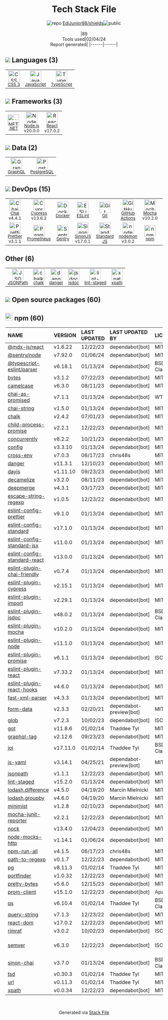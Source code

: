 <!--
&lt;--- Readme.md Snippet without images Start ---&gt;
## Tech Stack
EdiJunior88/shields is built on the following main stack:

- [Sentry](https://sentry.io/welcome/?utm_source=stackshare&utm_medium=link&utm_campaign=profile) – Exception Monitoring
- [Mocha](http://mochajs.org/) – Javascript Testing Framework
- [Node.js](http://nodejs.org/) – Frameworks (Full Stack)
- [.NET](http://www.microsoft.com/net/) – Frameworks (Full Stack)
- [React](https://reactjs.org/) – Javascript UI Libraries
- [PostgreSQL](http://www.postgresql.org/) – Databases
- [JavaScript](https://developer.mozilla.org/en-US/docs/Web/JavaScript) – Languages
- [TypeScript](http://www.typescriptlang.org) – Languages
- [Chai](http://chaijs.com/) – Javascript Testing Framework
- [Prometheus](http://prometheus.io/) – Monitoring Tools
- [ESLint](http://eslint.org/) – Code Review
- [SinonJS](http://sinonjs.org/) – Javascript Testing Framework
- [GraphQL](http://graphql.org/) – Query Languages
- [jsdoc](http://usejsdoc.org/) – Documentation as a Service & Tools
- [nodemon](http://nodemon.io/) – node.js Application Monitoring
- [Prettier](https://prettier.io/) – Code Review
- [Standard JS](https://standardjs.com/) – Code Review
- [Cypress](https://www.cypress.io/) – Javascript Testing Framework
- [GitHub Actions](https://github.com/features/actions) – Continuous Integration
- [Docker](https://www.docker.com/) – Virtual Machine Platforms & Containers

Full tech stack [here](/techstack.md)

&lt;--- Readme.md Snippet without images End ---&gt;

&lt;--- Readme.md Snippet with images Start ---&gt;
## Tech Stack
EdiJunior88/shields is built on the following main stack:

- <img width='25' height='25' src='https://img.stackshare.io/service/191/default_9262326592c97828a2a4299dec085a3674dd05f4.png' alt='Sentry'/> [Sentry](https://sentry.io/welcome/?utm_source=stackshare&utm_medium=link&utm_campaign=profile) – Exception Monitoring
- <img width='25' height='25' src='https://img.stackshare.io/service/832/mocha.png' alt='Mocha'/> [Mocha](http://mochajs.org/) – Javascript Testing Framework
- <img width='25' height='25' src='https://img.stackshare.io/service/1011/n1JRsFeB_400x400.png' alt='Node.js'/> [Node.js](http://nodejs.org/) – Frameworks (Full Stack)
- <img width='25' height='25' src='https://img.stackshare.io/service/1014/IoPy1dce_400x400.png' alt='.NET'/> [.NET](http://www.microsoft.com/net/) – Frameworks (Full Stack)
- <img width='25' height='25' src='https://img.stackshare.io/service/1020/OYIaJ1KK.png' alt='React'/> [React](https://reactjs.org/) – Javascript UI Libraries
- <img width='25' height='25' src='https://img.stackshare.io/service/1028/ASOhU5xJ.png' alt='PostgreSQL'/> [PostgreSQL](http://www.postgresql.org/) – Databases
- <img width='25' height='25' src='https://img.stackshare.io/service/1209/javascript.jpeg' alt='JavaScript'/> [JavaScript](https://developer.mozilla.org/en-US/docs/Web/JavaScript) – Languages
- <img width='25' height='25' src='https://img.stackshare.io/service/1612/bynNY5dJ.jpg' alt='TypeScript'/> [TypeScript](http://www.typescriptlang.org) – Languages
- <img width='25' height='25' src='https://img.stackshare.io/service/1725/chai.png' alt='Chai'/> [Chai](http://chaijs.com/) – Javascript Testing Framework
- <img width='25' height='25' src='https://img.stackshare.io/service/2501/default_3cf1b307194b26782be5cb209d30360580ae5b3c.png' alt='Prometheus'/> [Prometheus](http://prometheus.io/) – Monitoring Tools
- <img width='25' height='25' src='https://img.stackshare.io/service/3337/Q4L7Jncy.jpg' alt='ESLint'/> [ESLint](http://eslint.org/) – Code Review
- <img width='25' height='25' src='https://img.stackshare.io/service/3509/logo.png' alt='SinonJS'/> [SinonJS](http://sinonjs.org/) – Javascript Testing Framework
- <img width='25' height='25' src='https://img.stackshare.io/service/3820/12972006.png' alt='GraphQL'/> [GraphQL](http://graphql.org/) – Query Languages
- <img width='25' height='25' src='https://img.stackshare.io/service/4047/js-doc.png' alt='jsdoc'/> [jsdoc](http://usejsdoc.org/) – Documentation as a Service & Tools
- <img width='25' height='25' src='https://img.stackshare.io/service/5577/preview.png' alt='nodemon'/> [nodemon](http://nodemon.io/) – node.js Application Monitoring
- <img width='25' height='25' src='https://img.stackshare.io/service/7035/default_66f265943abed56bcdbfca1c866a4261b1fbb063.jpg' alt='Prettier'/> [Prettier](https://prettier.io/) – Code Review
- <img width='25' height='25' src='https://img.stackshare.io/service/7538/kaNxaF73_400x400.jpg' alt='Standard JS'/> [Standard JS](https://standardjs.com/) – Code Review
- <img width='25' height='25' src='https://img.stackshare.io/service/9231/default_66c5c1a197dcd0232e41e4ab6299d119b4e165b3.png' alt='Cypress'/> [Cypress](https://www.cypress.io/) – Javascript Testing Framework
- <img width='25' height='25' src='https://img.stackshare.io/service/11563/actions.png' alt='GitHub Actions'/> [GitHub Actions](https://github.com/features/actions) – Continuous Integration
- <img width='25' height='25' src='https://img.stackshare.io/service/586/n4u37v9t_400x400.png' alt='Docker'/> [Docker](https://www.docker.com/) – Virtual Machine Platforms & Containers

Full tech stack [here](/techstack.md)

&lt;--- Readme.md Snippet with images End ---&gt;
-->
<div align="center">

# Tech Stack File
![](https://img.stackshare.io/repo.svg "repo") [EdiJunior88/shields](https://github.com/EdiJunior88/shields)![](https://img.stackshare.io/public_badge.svg "public")
<br/><br/>
|89<br/>Tools used|02/04/24 <br/>Report generated|
|------|------|
</div>

## <img src='https://img.stackshare.io/languages.svg'/> Languages (3)
<table><tr>
  <td align='center'>
  <img width='36' height='36' src='https://img.stackshare.io/service/6727/css.png' alt='CSS 3'>
  <br>
  <sub><a href="https://developer.mozilla.org/en-US/docs/Web/CSS/CSS3">CSS 3</a></sub>
  <br>
  <sub></sub>
</td>

<td align='center'>
  <img width='36' height='36' src='https://img.stackshare.io/service/1209/javascript.jpeg' alt='JavaScript'>
  <br>
  <sub><a href="https://developer.mozilla.org/en-US/docs/Web/JavaScript">JavaScript</a></sub>
  <br>
  <sub></sub>
</td>

<td align='center'>
  <img width='36' height='36' src='https://img.stackshare.io/service/1612/bynNY5dJ.jpg' alt='TypeScript'>
  <br>
  <sub><a href="http://www.typescriptlang.org">TypeScript</a></sub>
  <br>
  <sub></sub>
</td>

</tr>
</table>

## <img src='https://img.stackshare.io/frameworks.svg'/> Frameworks (3)
<table><tr>
  <td align='center'>
  <img width='36' height='36' src='https://img.stackshare.io/service/1014/IoPy1dce_400x400.png' alt='.NET'>
  <br>
  <sub><a href="http://www.microsoft.com/net/">.NET</a></sub>
  <br>
  <sub></sub>
</td>

<td align='center'>
  <img width='36' height='36' src='https://img.stackshare.io/service/1011/n1JRsFeB_400x400.png' alt='Node.js'>
  <br>
  <sub><a href="http://nodejs.org/">Node.js</a></sub>
  <br>
  <sub>v20.0.0</sub>
</td>

<td align='center'>
  <img width='36' height='36' src='https://img.stackshare.io/service/1020/OYIaJ1KK.png' alt='React'>
  <br>
  <sub><a href="https://reactjs.org/">React</a></sub>
  <br>
  <sub>v17.0.2</sub>
</td>

</tr>
</table>

## <img src='https://img.stackshare.io/databases.svg'/> Data (2)
<table><tr>
  <td align='center'>
  <img width='36' height='36' src='https://img.stackshare.io/service/3820/12972006.png' alt='GraphQL'>
  <br>
  <sub><a href="http://graphql.org/">GraphQL</a></sub>
  <br>
  <sub></sub>
</td>

<td align='center'>
  <img width='36' height='36' src='https://img.stackshare.io/service/1028/ASOhU5xJ.png' alt='PostgreSQL'>
  <br>
  <sub><a href="http://www.postgresql.org/">PostgreSQL</a></sub>
  <br>
  <sub></sub>
</td>

</tr>
</table>

## <img src='https://img.stackshare.io/devops.svg'/> DevOps (15)
<table><tr>
  <td align='center'>
  <img width='36' height='36' src='https://img.stackshare.io/service/1725/chai.png' alt='Chai'>
  <br>
  <sub><a href="http://chaijs.com/">Chai</a></sub>
  <br>
  <sub>v4.4.1</sub>
</td>

<td align='center'>
  <img width='36' height='36' src='https://img.stackshare.io/service/9231/default_66c5c1a197dcd0232e41e4ab6299d119b4e165b3.png' alt='Cypress'>
  <br>
  <sub><a href="https://www.cypress.io/">Cypress</a></sub>
  <br>
  <sub>v13.6.2</sub>
</td>

<td align='center'>
  <img width='36' height='36' src='https://img.stackshare.io/service/586/n4u37v9t_400x400.png' alt='Docker'>
  <br>
  <sub><a href="https://www.docker.com/">Docker</a></sub>
  <br>
  <sub></sub>
</td>

<td align='center'>
  <img width='36' height='36' src='https://img.stackshare.io/service/3337/Q4L7Jncy.jpg' alt='ESLint'>
  <br>
  <sub><a href="http://eslint.org/">ESLint</a></sub>
  <br>
  <sub></sub>
</td>

<td align='center'>
  <img width='36' height='36' src='https://img.stackshare.io/service/1046/git.png' alt='Git'>
  <br>
  <sub><a href="http://git-scm.com/">Git</a></sub>
  <br>
  <sub></sub>
</td>

<td align='center'>
  <img width='36' height='36' src='https://img.stackshare.io/service/11563/actions.png' alt='GitHub Actions'>
  <br>
  <sub><a href="https://github.com/features/actions">GitHub Actions</a></sub>
  <br>
  <sub></sub>
</td>

<td align='center'>
  <img width='36' height='36' src='https://img.stackshare.io/service/832/mocha.png' alt='Mocha'>
  <br>
  <sub><a href="http://mochajs.org/">Mocha</a></sub>
  <br>
  <sub>v10.2.0</sub>
</td>

<td align='center'>
  <img width='36' height='36' src='https://img.stackshare.io/service/2637/6I3oEOP4_400x400.jpg' alt='NuGet'>
  <br>
  <sub><a href="https://www.nuget.org/">NuGet</a></sub>
  <br>
  <sub></sub>
</td>

</tr>
<tr>
  <td align='center'>
  <img width='36' height='36' src='https://img.stackshare.io/service/7035/default_66f265943abed56bcdbfca1c866a4261b1fbb063.jpg' alt='Prettier'>
  <br>
  <sub><a href="https://prettier.io/">Prettier</a></sub>
  <br>
  <sub>v3.1.1</sub>
</td>

<td align='center'>
  <img width='36' height='36' src='https://img.stackshare.io/service/2501/default_3cf1b307194b26782be5cb209d30360580ae5b3c.png' alt='Prometheus'>
  <br>
  <sub><a href="http://prometheus.io/">Prometheus</a></sub>
  <br>
  <sub></sub>
</td>

<td align='center'>
  <img width='36' height='36' src='https://img.stackshare.io/service/191/default_9262326592c97828a2a4299dec085a3674dd05f4.png' alt='Sentry'>
  <br>
  <sub><a href="https://sentry.io/welcome/?utm_source=stackshare&utm_medium=link&utm_campaign=profile">Sentry</a></sub>
  <br>
  <sub></sub>
</td>

<td align='center'>
  <img width='36' height='36' src='https://img.stackshare.io/service/3509/logo.png' alt='SinonJS'>
  <br>
  <sub><a href="http://sinonjs.org/">SinonJS</a></sub>
  <br>
  <sub>v17.0.1</sub>
</td>

<td align='center'>
  <img width='36' height='36' src='https://img.stackshare.io/service/7538/kaNxaF73_400x400.jpg' alt='Standard JS'>
  <br>
  <sub><a href="https://standardjs.com/">Standard JS</a></sub>
  <br>
  <sub></sub>
</td>

<td align='center'>
  <img width='36' height='36' src='https://img.stackshare.io/service/5577/preview.png' alt='nodemon'>
  <br>
  <sub><a href="http://nodemon.io/">nodemon</a></sub>
  <br>
  <sub>v3.0.2</sub>
</td>

<td align='center'>
  <img width='36' height='36' src='https://img.stackshare.io/service/1120/lejvzrnlpb308aftn31u.png' alt='npm'>
  <br>
  <sub><a href="https://www.npmjs.com/">npm</a></sub>
  <br>
  <sub></sub>
</td>

</tr>
</table>

## Other (6)
<table><tr>
  <td align='center'>
  <img width='36' height='36' src='https://img.stackshare.io/service/4623/no-img-open-source.png' alt='JSONPath'>
  <br>
  <sub><a href="http://goessner.net/articles/JsonPath/">JSONPath</a></sub>
  <br>
  <sub></sub>
</td>

<td align='center'>
  <img width='36' height='36' src='https://img.stackshare.io/service/8072/13122722.png' alt='chalk'>
  <br>
  <sub><a href="https://github.com/chalk/chalk">chalk</a></sub>
  <br>
  <sub></sub>
</td>

<td align='center'>
  <img width='36' height='36' src='https://img.stackshare.io/service/7944/no-img-open-source.png' alt='danger'>
  <br>
  <sub><a href="http://danger.systems">danger</a></sub>
  <br>
  <sub></sub>
</td>

<td align='center'>
  <img width='36' height='36' src='https://img.stackshare.io/service/4047/js-doc.png' alt='jsdoc'>
  <br>
  <sub><a href="http://usejsdoc.org/">jsdoc</a></sub>
  <br>
  <sub></sub>
</td>

<td align='center'>
  <img width='36' height='36' src='https://img.stackshare.io/service/10577/11071.jpeg' alt='lint-staged'>
  <br>
  <sub><a href="https://github.com/okonet/lint-staged">lint-staged</a></sub>
  <br>
  <sub></sub>
</td>

<td align='center'>
  <img width='36' height='36' src='https://img.stackshare.io/service/4621/nZXfdUQq_normal.jpg' alt='xpath'>
  <br>
  <sub><a href="https://en.wikipedia.org/wiki/XPath">xpath</a></sub>
  <br>
  <sub></sub>
</td>

</tr>
</table>


## <img src='https://img.stackshare.io/group.svg' /> Open source packages (60)</h2>

## <img width='24' height='24' src='https://img.stackshare.io/service/1120/lejvzrnlpb308aftn31u.png'/> npm (60)

|NAME|VERSION|LAST UPDATED|LAST UPDATED BY|LICENSE|VULNERABILITIES|
|:------|:------|:------|:------|:------|:------|
|[@mdx-js/react](https://www.npmjs.com/@mdx-js/react)|v1.6.22|12/22/23|dependabot[bot] |MIT|N/A|
|[@sentry/node](https://www.npmjs.com/@sentry/node)|v7.92.0|01/06/24|dependabot[bot] |MIT|N/A|
|[@typescript-eslint/parser](https://www.npmjs.com/@typescript-eslint/parser)|v6.18.1|01/13/24|dependabot[bot] |BSD-2-Clause|N/A|
|[bytes](https://www.npmjs.com/bytes)|v3.1.2|07/22/23|dependabot[bot] |MIT|N/A|
|[camelcase](https://www.npmjs.com/camelcase)|v6.3.0|08/11/23|dependabot[bot] |MIT|N/A|
|[chai-as-promised](https://www.npmjs.com/chai-as-promised)|v7.1.1|01/13/24|dependabot[bot] |WTFPL|N/A|
|[chai-string](https://www.npmjs.com/chai-string)|v1.5.0|01/13/24|dependabot[bot] |MIT|N/A|
|[chalk](https://www.npmjs.com/chalk)|v2.4.2|07/01/23|dependabot[bot] |MIT|N/A|
|[child-process-promise](https://www.npmjs.com/child-process-promise)|v2.2.1|12/22/23|dependabot[bot] |MIT|N/A|
|[concurrently](https://www.npmjs.com/concurrently)|v8.2.2|10/21/23|dependabot[bot] |MIT|N/A|
|[config](https://www.npmjs.com/config)|v3.3.10|01/13/24|dependabot[bot] |MIT|N/A|
|[cross-env](https://www.npmjs.com/cross-env)|v7.0.3|06/17/23|chris48s |MIT|N/A|
|[danger](https://www.npmjs.com/danger)|v11.3.1|12/10/23|dependabot[bot] |MIT|N/A|
|[dayjs](https://www.npmjs.com/dayjs)|v1.11.10|09/23/23|dependabot[bot] |MIT|N/A|
|[decamelize](https://www.npmjs.com/decamelize)|v3.2.0|08/11/23|dependabot[bot] |MIT|N/A|
|[deepmerge](https://www.npmjs.com/deepmerge)|v4.3.1|03/17/23|dependabot[bot] |MIT|N/A|
|[escape-string-regexp](https://www.npmjs.com/escape-string-regexp)|v1.0.5|12/23/22|dependabot[bot] |MIT|N/A|
|[eslint-config-prettier](https://www.npmjs.com/eslint-config-prettier)|v9.1.0|01/13/24|dependabot[bot] |MIT|N/A|
|[eslint-config-standard](https://www.npmjs.com/eslint-config-standard)|v17.1.0|01/13/24|dependabot[bot] |MIT|N/A|
|[eslint-config-standard-jsx](https://www.npmjs.com/eslint-config-standard-jsx)|v11.0.0|01/13/24|dependabot[bot] |MIT|N/A|
|[eslint-config-standard-react](https://www.npmjs.com/eslint-config-standard-react)|v13.0.0|01/13/24|dependabot[bot] |MIT|N/A|
|[eslint-plugin-chai-friendly](https://www.npmjs.com/eslint-plugin-chai-friendly)|v0.7.4|01/13/24|dependabot[bot] |MIT|N/A|
|[eslint-plugin-cypress](https://www.npmjs.com/eslint-plugin-cypress)|v2.15.1|01/13/24|dependabot[bot] |MIT|N/A|
|[eslint-plugin-import](https://www.npmjs.com/eslint-plugin-import)|v2.29.1|01/13/24|dependabot[bot] |MIT|N/A|
|[eslint-plugin-jsdoc](https://www.npmjs.com/eslint-plugin-jsdoc)|v48.0.2|01/13/24|dependabot[bot] |BSD-3-Clause|N/A|
|[eslint-plugin-mocha](https://www.npmjs.com/eslint-plugin-mocha)|v10.2.0|01/13/24|dependabot[bot] |MIT|N/A|
|[eslint-plugin-node](https://www.npmjs.com/eslint-plugin-node)|v11.1.0|01/13/24|dependabot[bot] |MIT|N/A|
|[eslint-plugin-promise](https://www.npmjs.com/eslint-plugin-promise)|v6.1.1|01/13/24|dependabot[bot] |ISC|N/A|
|[eslint-plugin-react](https://www.npmjs.com/eslint-plugin-react)|v7.33.2|01/13/24|dependabot[bot] |MIT|N/A|
|[eslint-plugin-react-hooks](https://www.npmjs.com/eslint-plugin-react-hooks)|v4.6.0|01/13/24|dependabot[bot] |MIT|N/A|
|[fast-xml-parser](https://www.npmjs.com/fast-xml-parser)|v4.3.3|01/13/24|dependabot[bot] |MIT|N/A|
|[form-data](https://www.npmjs.com/form-data)|v2.3.3|02/20/21|dependabot-preview[bot] |MIT|N/A|
|[glob](https://www.npmjs.com/glob)|v7.2.3|10/02/23|dependabot[bot] |ISC|N/A|
|[got](https://www.npmjs.com/got)|v11.8.6|01/02/14|Thaddee Tyl |MIT|N/A|
|[graphql-tag](https://www.npmjs.com/graphql-tag)|v2.12.6|09/23/23|dependabot[bot] |MIT|N/A|
|[joi](https://www.npmjs.com/joi)|v17.11.0|01/02/14|Thaddee Tyl |BSD-3-Clause|N/A|
|[js-yaml](https://www.npmjs.com/js-yaml)|v3.14.1|04/25/21|dependabot-preview[bot] |MIT|N/A|
|[jsonpath](https://www.npmjs.com/jsonpath)|v1.1.1|12/22/23|dependabot[bot] |MIT|N/A|
|[lint-staged](https://www.npmjs.com/lint-staged)|v15.2.0|01/13/24|dependabot[bot] |MIT|N/A|
|[lodash.difference](https://www.npmjs.com/lodash.difference)|v4.5.0|04/19/20|Marcin Mielnicki |MIT|N/A|
|[lodash.groupby](https://www.npmjs.com/lodash.groupby)|v4.6.0|04/19/20|Marcin Mielnicki |MIT|N/A|
|[minimist](https://www.npmjs.com/minimist)|v1.2.8|02/10/23|dependabot[bot] |MIT|N/A|
|[mocha-junit-reporter](https://www.npmjs.com/mocha-junit-reporter)|v2.2.1|12/22/23|dependabot[bot] |MIT|N/A|
|[nock](https://www.npmjs.com/nock)|v13.4.0|12/04/23|dependabot[bot] |MIT|N/A|
|[node-mocks-http](https://www.npmjs.com/node-mocks-http)|v1.14.1|01/06/24|dependabot[bot] |MIT|N/A|
|[npm-run-all](https://www.npmjs.com/npm-run-all)|v4.1.5|06/17/23|chris48s |MIT|N/A|
|[path-to-regexp](https://www.npmjs.com/path-to-regexp)|v0.1.7|12/22/23|dependabot[bot] |MIT|N/A|
|[pg](https://www.npmjs.com/pg)|v8.11.3|01/02/14|Thaddee Tyl |MIT|N/A|
|[portfinder](https://www.npmjs.com/portfinder)|v1.0.32|12/22/23|dependabot[bot] |MIT|N/A|
|[pretty-bytes](https://www.npmjs.com/pretty-bytes)|v5.6.0|12/15/23|dependabot[bot] |MIT|N/A|
|[prom-client](https://www.npmjs.com/prom-client)|v15.1.0|12/22/23|dependabot[bot] |Apache-2.0|N/A|
|[qs](https://www.npmjs.com/qs)|v6.10.4|01/02/14|Thaddee Tyl |BSD-3-Clause|N/A|
|[query-string](https://www.npmjs.com/query-string)|v7.1.3|12/23/22|dependabot[bot] |MIT|N/A|
|[react-dom](https://www.npmjs.com/react-dom)|v17.0.2|12/22/23|dependabot[bot] |MIT|N/A|
|[rimraf](https://www.npmjs.com/rimraf)|v3.0.2|10/02/23|dependabot[bot] |ISC|N/A|
|[semver](https://www.npmjs.com/semver)|v6.3.0|12/22/23|dependabot[bot] |ISC|[CVE-2022-25883](https://github.com/advisories/GHSA-c2qf-rxjj-qqgw) (Moderate)|
|[sinon-chai](https://www.npmjs.com/sinon-chai)|v3.7.0|01/13/24|dependabot[bot] |BSD-2-Clause,WTFPL|N/A|
|[tsd](https://www.npmjs.com/tsd)|v0.30.3|01/02/14|Thaddee Tyl |MIT|N/A|
|[url](https://www.npmjs.com/url)|v0.11.3|01/02/14|Thaddee Tyl |MIT|N/A|
|[xpath](https://www.npmjs.com/xpath)|v0.0.34|12/22/23|dependabot[bot] |MIT|N/A|

<br/>
<div align='center'>

Generated via [Stack File](https://github.com/marketplace/stack-file)
